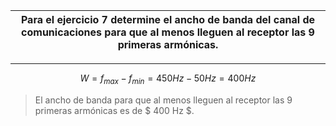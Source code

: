 | Para el ejercicio 7 determine el ancho de banda del canal de comunicaciones para que al menos lleguen al receptor las 9 primeras armónicas. |
| ------------------------------------------------------------------------------------------------------------------------------------------- |

---

$$
  W = f_{max} - f_{min} = 450 Hz - 50 Hz = 400 Hz
$$

> El ancho de banda para que al menos lleguen al receptor las 9 primeras armónicas es de $ 400 Hz $.
